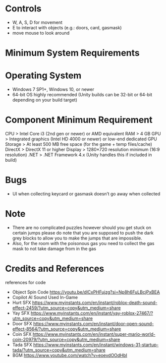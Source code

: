 # Controls
- W, A, S, D for movement 
- E to interact with objects (e.g.: doors, card, gasmask) 
- move mouse to look around 
# Minimum System Requirements
# Operating System
-	Windows 7 SP1+, Windows 10, or newer
-	64-bit OS highly recommended (Unity builds can be 32-bit or 64-bit depending on your build target)

# Component	Minimum Requirement
CPU	> Intel Core i3 (2nd gen or newer) or AMD equivalent
RAM	> 4 GB
GPU	> Integrated graphics (Intel HD 4000 or newer) or low-end dedicated GPU
Storage >	At least 500 MB free space (for the game + temp files/cache)
DirectX >	DirectX 11 or higher
Display >	1280×720 resolution minimum (16:9 resolution)
.NET > .NET Framework 4.x (Unity handles this if included in build)

# Bugs
-	UI when collecting keycard or gasmask doesn’t go away when collected
  
# Note
- There are no complicated puzzles however should you get stuck on certain jumps please do note that you are supposed to push the dark grey blocks to allow you to make the jumps that are impossible. 
- Also, for the room with the poisonous gas you need to collect the gas mask to not take damage from in the gas

# Credits and References
references for code 
-	Object Spin Code https://youtu.be/dlCxPHFujzg?si=Np8h6FuLBcjPxBEA 
-	Copilot AI
Sound Used In-Game
-	Hurt SFX https://www.myinstants.com/en/instant/roblox-death-sound-effect-2459/?utm_source=copy&utm_medium=share 
-	Yay SFX https://www.myinstants.com/en/instant/yay-roblox-27467/?utm_source=copy&utm_medium=share 
-	Door SFX https://www.myinstants.com/en/instant/door-open-sound-effect-8564/?utm_source=copy&utm_medium=share 
-	Coin SFX https://www.myinstants.com/en/instant/super-mario-world-coin-20979/?utm_source=copy&utm_medium=share 
-	Tada SFX https://www.myinstants.com/en/instant/windows-31-startup-tada/?utm_source=copy&utm_medium=share 
-	BGM https://www.youtube.com/watch?v=eoevdOOdHbI

